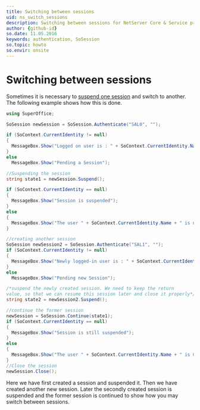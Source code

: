 ```yaml
---
title: Switching between sessions
uid: ns_switch_sessions
description: Switching between sessions for NetServer Core & Service proxy
author: {github-id}
so.date: 11.05.2016
keywords: authentication, SoSession
so.topic: howto
so.envir: onsite
---
```


# Switching between sessions

Sometimes it is necessary to [suspend one session][1] and switch to another. The following example shows how this is done.

```csharp
using SuperOffice;

SoSession newSession = SoSession.Authenticate("SAL0", "");

if (SoContext.CurrentIdentity != null)
{
  MessageBox.Show("Logged on user is : " + SoContext.CurrentIdentity.Name);
}
else
  MessageBox.Show("Pending a Session");

//Suspending the session
string state1 = newSession.Suspend();

if (SoContext.CurrentIdentity == null)
{
  MessageBox.Show("Session is suspended");
}
else
{
  MessageBox.Show("The user " + SoContext.CurrentIdentity.Name + " is not yet suspended");
}

//creating another session
SoSession newSession2 = SoSession.Authenticate("SAL1", "");
if (SoContext.CurrentIdentity != null)
{
  MessageBox.Show("Newly logged-in user is : " + SoContext.CurrentIdentity.Name);
}
else
  MessageBox.Show("Pending new Session");

/*suspend the newly created session. We need to keep the return
value, so that we can resume this session later and close it properly*/
string state2 = newSession2.Suspend();

//continue the former session
newSession = SoSession.Continue(state1);
if (SoContext.CurrentIdentity == null)
{
  MessageBox.Show("Session is still suspended");
}
else
{
  MessageBox.Show("The user " + SoContext.CurrentIdentity.Name + " is Continued");
}
//Close the session
newSession.Close();
```

Here we have first created a session and suspended it. Then we have created another new session. Later the secondly created session is suspended and the former session is continued to show how you may switch between sessions.

<!-- Referenced links -->
[1]: index.md
